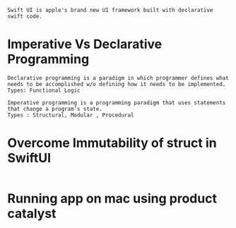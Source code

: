 ```
Swift UI is apple's brand new UI framework built with declarative swift code.
```

# Imperative Vs Declarative Programming

```
Declarative programming is a paradigm in which programmer defines what needs to be accomplished w/o defining how it needs to be implemented.
Types: Functional Logic

Imperative programming is a programming paradigm that uses statements that change a program’s state.
Types : Structural, Modular , Procedural

```

# Overcome Immutability of struct in SwiftUI

```
```

# Running app on mac using product catalyst

```

```
